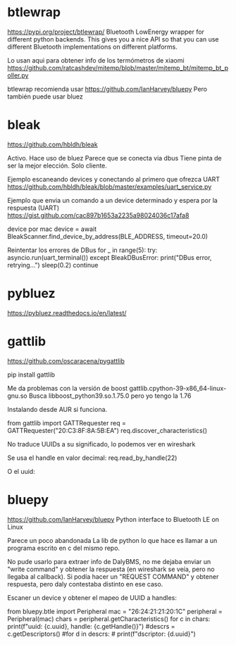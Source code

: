 # btlewrap
https://pypi.org/project/btlewrap/
Bluetooth LowEnergy wrapper for different python backends. This gives you a nice API so that you can use different Bluetooth implementations on different platforms.

Lo usan aqui para obtener info de los termómetros de xiaomi https://github.com/ratcashdev/mitemp/blob/master/mitemp_bt/mitemp_bt_poller.py

btlewrap recomienda usar https://github.com/IanHarvey/bluepy
Pero también puede usar bluez



# bleak
https://github.com/hbldh/bleak

Activo.
Hace uso de bluez
Parece que se conecta via dbus
Tiene pinta de ser la mejor elección.
Solo cliente.

Ejemplo escaneando devices y conectando al primero que ofrezca UART
https://github.com/hbldh/bleak/blob/master/examples/uart_service.py

Ejemplo que envia un comando a un device determinado y espera por la respuesta (UART)
https://gist.github.com/cac897b1653a2235a98024036c17afa8

device por mac
device = await BleakScanner.find_device_by_address(BLE_ADDRESS, timeout=20.0)

Reintentar los errores de DBus
    for _ in range(5):
        try:
            asyncio.run(uart_terminal())
        except BleakDBusError:
            print("DBus error, retrying...")
            sleep(0.2)
            continue





# pybluez
https://pybluez.readthedocs.io/en/latest/


# gattlib
https://github.com/oscaracena/pygattlib

pip install gattlib

Me da problemas con la versión de boost
gattlib.cpython-39-x86_64-linux-gnu.so
Busca libboost_python39.so.1.75.0 pero yo tengo la 1.76

Instalando desde AUR si funciona.



from gattlib import GATTRequester
req = GATTRequester("20:C3:8F:8A:5B:EA")
req.discover_characteristics()

No traduce UUIDs a su significado, lo podemos ver en wireshark

Se usa el handle en valor decimal:
req.read_by_handle(22)

O el uuid:


# bluepy
https://github.com/IanHarvey/bluepy
Python interface to Bluetooth LE on Linux

Parece un poco abandonada
La lib de python lo que hace es llamar a un programa escrito en c del mismo repo.

No pude usarlo para extraer info de DalyBMS, no me dejaba enviar un "write command" y obtener la respuesta (en wireshark se veía, pero no llegaba al callback).
Si podía hacer un "REQUEST COMMAND" y obtener respuesta, pero daly contestaba distinto en ese caso.


Escaner un device y obtener el mapeo de UUID a handles:

from bluepy.btle import Peripheral
mac = "26:24:21:21:20:1C"
peripheral = Peripheral(mac)
chars = peripheral.getCharacteristics()
for c in chars:
    print(f"uuid: {c.uuid}, handle: {c.getHandle()}")
    #descrs = c.getDescriptors()
    #for d in descrs:
    #    print(f"dscriptor: {d.uuid}")

